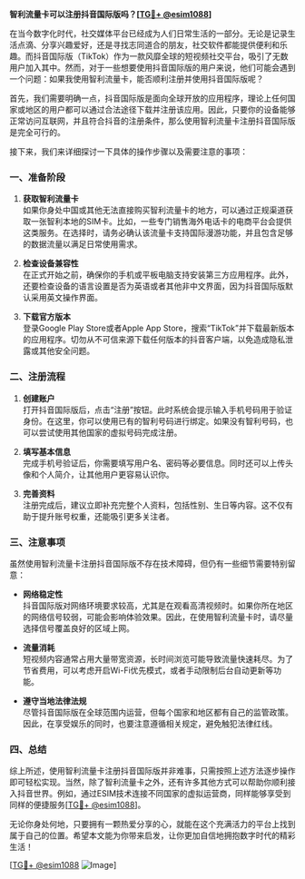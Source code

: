 **智利流量卡可以注册抖音国际版吗？[[TG💪+ @esim1088](https://t.me/s/esim1088)]**

在当今数字化时代，社交媒体平台已经成为人们日常生活的一部分。无论是记录生活点滴、分享兴趣爱好，还是寻找志同道合的朋友，社交软件都能提供便利和乐趣。而抖音国际版（TikTok）作为一款风靡全球的短视频社交平台，吸引了无数用户加入其中。然而，对于一些想要使用抖音国际版的用户来说，他们可能会遇到一个问题：如果我使用智利流量卡，能否顺利注册并使用抖音国际版呢？

首先，我们需要明确一点，抖音国际版是面向全球开放的应用程序，理论上任何国家或地区的用户都可以通过合法途径下载并注册该应用。因此，只要你的设备能够正常访问互联网，并且符合抖音的注册条件，那么使用智利流量卡注册抖音国际版是完全可行的。

接下来，我们来详细探讨一下具体的操作步骤以及需要注意的事项：

### 一、准备阶段

1. **获取智利流量卡**  
   如果你身处中国或其他无法直接购买智利流量卡的地方，可以通过正规渠道获取一张智利本地的SIM卡。比如，一些专门销售海外电话卡的电商平台会提供这类服务。在选择时，请务必确认该流量卡支持国际漫游功能，并且包含足够的数据流量以满足日常使用需求。

2. **检查设备兼容性**  
   在正式开始之前，确保你的手机或平板电脑支持安装第三方应用程序。此外，还要检查设备的语言设置是否为英语或者其他非中文界面，因为抖音国际版默认采用英文操作界面。

3. **下载官方版本**  
   登录Google Play Store或者Apple App Store，搜索“TikTok”并下载最新版本的应用程序。切勿从不可信来源下载任何版本的抖音客户端，以免造成隐私泄露或其他安全问题。

### 二、注册流程

1. **创建账户**  
   打开抖音国际版后，点击“注册”按钮。此时系统会提示输入手机号码用于验证身份。在这里，你可以使用已有的智利号码进行绑定。如果没有智利号码，也可以尝试使用其他国家的虚拟号码完成注册。

2. **填写基本信息**  
   完成手机号验证后，你需要填写用户名、密码等必要信息。同时还可以上传头像和个人简介，让其他用户更容易认识你。

3. **完善资料**  
   注册完成后，建议立即补充完整个人资料，包括性别、生日等内容。这不仅有助于提升账号权重，还能吸引更多关注者。

### 三、注意事项

虽然使用智利流量卡注册抖音国际版不存在技术障碍，但仍有一些细节需要特别留意：

- **网络稳定性**  
  抖音国际版对网络环境要求较高，尤其是在观看高清视频时。如果你所在地区的网络信号较弱，可能会影响体验效果。因此，在使用智利流量卡时，请尽量选择信号覆盖良好的区域上网。

- **流量消耗**  
  短视频内容通常占用大量带宽资源，长时间浏览可能导致流量快速耗尽。为了节省费用，可以考虑开启Wi-Fi优先模式，或者手动限制后台自动更新等功能。

- **遵守当地法律法规**  
  尽管抖音国际版在全球范围内运营，但每个国家和地区都有自己的监管政策。因此，在享受娱乐的同时，也要注意遵循相关规定，避免触犯法律红线。

### 四、总结

综上所述，使用智利流量卡注册抖音国际版并非难事，只需按照上述方法逐步操作即可轻松实现。当然，除了智利流量卡之外，还有许多其他方式可以帮助你顺利接入抖音世界。例如，通过ESIM技术连接不同国家的虚拟运营商，同样能够享受到同样的便捷服务[[TG💪+ @esim1088](https://t.me/s/esim1088)]。

无论你身处何地，只要拥有一颗热爱分享的心，就能在这个充满活力的平台上找到属于自己的位置。希望本文能为你带来启发，让你更加自信地拥抱数字时代的精彩生活！

[[TG💪+ @esim1088](https://t.me/s/esim1088) ![Image](https://i.postimg.cc/4NQfJmqS/Snipaste-2025-05-13-00-14-12.png)]